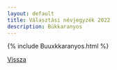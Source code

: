 ```yaml
---
layout: default
title: Választási névjegyzék 2022
description: Bükkaranyos
---
```


{% include Buuxkkaranyos.html %}

[Vissza](./)